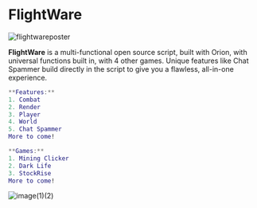 # FlightWare
![flightwareposter](https://user-images.githubusercontent.com/91488137/180491904-b1d4ed37-a1d1-4607-a9c6-17ffa09f5495.png)

**FlightWare**  is a multi-functional open source script, built with Orion, with universal functions built in, with 4 other games.
Unique features like Chat Spammer build directly in the script to give you a flawless, all-in-one experience.

```lua
**Features:**
1. Combat
2. Render
3. Player
4. World
5. Chat Spammer
More to come!
```

```lua
**Games:**
1. Mining Clicker
2. Dark Life
3. StockRise
More to come!
```

![image(1)(2)](https://user-images.githubusercontent.com/91488137/180485339-6ddade39-e22b-46dc-92d9-e6a1230065ad.png)


